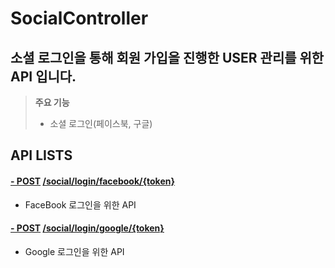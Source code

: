 # SocialController

## **소셜 로그인을 통해 회원 가입을 진행한 USER 관리를 위한 API 입니다.**

> **주요 기능**
>
> - 소셜 로그인(페이스북, 구글)



## API LISTS

#### [- POST](http://localhost:8080/swagger-ui.html#!/social-controller/facebookLoginUsingPOST) [/social/login/facebook/{token}](http://localhost:8080/swagger-ui.html#!/social-controller/facebookLoginUsingPOST)

- FaceBook 로그인을 위한 API

#### [- POST](http://localhost:8080/swagger-ui.html#!/social-controller/googleLoginUsingPOST) [/social/login/google/{token}](http://localhost:8080/swagger-ui.html#!/social-controller/googleLoginUsingPOST)

- Google 로그인을 위한 API
